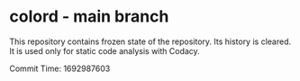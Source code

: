 # colord - main branch

This repository contains frozen state of the repository.
Its history is cleared. It is used only for static code
analysis with Codacy.

Commit Time: 1692987603